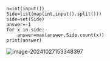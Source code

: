 ```
n=int(input())
Side=list(map(int,input().split()))
side=set(Side)
answer=-1
for x in side:
    answer=max(answer,Side.count(x))
print(answer)
```

![image-20241027153348397](C:\Users\huawei\AppData\Roaming\Typora\typora-user-images\image-20241027153348397.png)
